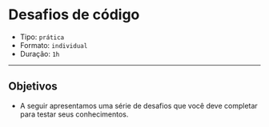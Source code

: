 # Desafios de código

- Tipo: `prática`
- Formato: `individual`
- Duração: `1h`

***

## Objetivos

- A seguir apresentamos uma série de desafios que você deve completar para testar seus conhecimentos.
